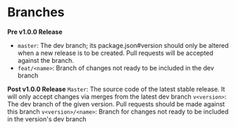 # Branches

**Pre v1.0.0 Release**
- `master`: The dev branch; its package.json#version should only be altered when a new release is to be created. Pull requests will be accepted against the branch.
- `feat/<name>`: Branch of changes not ready to be included in the dev branch

**Post v1.0.0 Release**
`Master`: The source code of the latest stable release. It will only accept changes via merges from the latest dev branch
`v<version>`: The dev branch of the given version. Pull requests should be made against this branch
`v<version>/<name>`: Branch for changes not ready to be included in the version's dev branch
